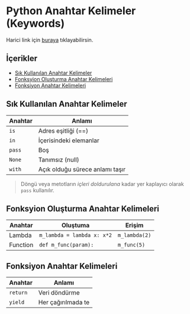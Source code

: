 # Python Anahtar Kelimeler (Keywords) <!-- omit in toc -->

Harici link için [buraya](https://www.programiz.com/python-programming/keyword-list) tıklayabilirsin.

## İçerikler <!-- omit in toc -->

- [Sık Kullanılan Anahtar Kelimeler](#s%c4%b1k-kullan%c4%b1lan-anahtar-kelimeler)
- [Fonksyion Oluşturma Anahtar Kelimeleri](#fonksyion-olu%c5%9fturma-anahtar-kelimeleri)
- [Fonksiyon Anahtar Kelimeleri](#fonksiyon-anahtar-kelimeleri)

## Sık Kullanılan Anahtar Kelimeler

| Anahtar | Anlamı                          |
| ------- | ------------------------------- |
| `is`    | Adres eşitliği (==)             |
| `in`    | İçerisindeki elemanlar          |
| `pass`  | Boş                             |
| `None`  | Tanımsız (null)                 |
| `with`  | Açık olduğu sürece anlamı taşır |

> Döngü veya metotların _içleri doldurulana_ kadar yer kaplayıcı olarak `pass` kullanılır.

## Fonksyion Oluşturma Anahtar Kelimeleri

| Anahtar  | Oluştuma                   | Erişim        |
| -------- | -------------------------- | ------------- |
| Lambda   | `m_lambda = lambda x: x*2` | `m_lambda(2)` |
| Function | `def m_func(param):`       | `m_func(5)`   |

## Fonksiyon Anahtar Kelimeleri

| Anahtar  | Anlamı             |
| -------- | ------------------ |
| `return` | Veri döndürme      |
| `yield`  | Her çağırılmada te |
